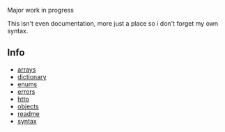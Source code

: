 Major work in progress

This isn't even documentation, more just a place so i don't forget my own syntax.



## Info

- [arrays](arrays.md)
- [dictionary](dictionary.md)
- [enums](enums.md)
- [errors](errors.md)
- [http](http.md)
- [objects](objects.md)
- [readme](readme.md)
- [syntax](syntax.md)